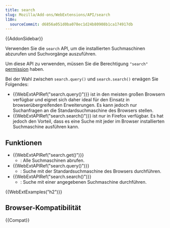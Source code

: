 ```yaml
---
title: search
slug: Mozilla/Add-ons/WebExtensions/API/search
l10n:
  sourceCommit: d6856a051d0ba078ec1d24b80908b1ca174917db
---
```


{{AddonSidebar}}

Verwenden Sie die `search` API, um die installierten Suchmaschinen abzurufen und Suchvorgänge auszuführen.

Um diese API zu verwenden, müssen Sie die Berechtigung `"search"` [permission](/de/docs/Mozilla/Add-ons/WebExtensions/manifest.json/permissions) haben.

Bei der Wahl zwischen `search.query()` und `search.search()` erwägen Sie Folgendes:

- {{WebExtAPIRef("search.query()")}} ist in den meisten großen Browsern verfügbar und eignet sich daher ideal für den Einsatz in browserübergreifenden Erweiterungen. Es kann jedoch nur Suchanfragen an die Standardsuchmaschine des Browsers stellen.
- {{WebExtAPIRef("search.search()")}} ist nur in Firefox verfügbar. Es hat jedoch den Vorteil, dass es eine Suche mit jeder im Browser installierten Suchmaschine ausführen kann.

## Funktionen

- {{WebExtAPIRef("search.get()")}}
  - : Alle Suchmaschinen abrufen.
- {{WebExtAPIRef("search.query()")}}
  - : Suche mit der Standardsuchmaschine des Browsers durchführen.
- {{WebExtAPIRef("search.search()")}}
  - : Suche mit einer angegebenen Suchmaschine durchführen.

{{WebExtExamples("h2")}}

## Browser-Kompatibilität

{{Compat}}
